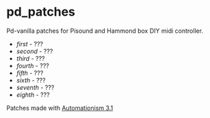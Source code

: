 # pd_patches

Pd-vanilla patches for Pisound and Hammond box DIY midi controller. 

* *first*    - ???
* *second*   - ???
* *third*    - ???
* *fourth*   - ???
* *fifth*    - ???
* *sixth*    - ???
* *seventh*  - ???
* *eighth*   - ???

Patches made with [Automationism 3.1](https://www.automatonism.com/)
